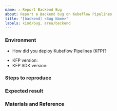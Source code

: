 ```yaml
---
name: ⚠️ Report Backend Bug
about: Report a Backend bug on Kubeflow Pipelines
title: "[backend] <Bug Name>"
labels: kind/bug, area/backend
---
```


### Environment

*  How did you deploy Kubeflow Pipelines (KFP)?
<!-- See [an introduction of all options](https://www.kubeflow.org/docs/pipelines/installation/overview/). -->
*  KFP version: <!-- See version number shows on bottom of KFP UI left sidenav. -->
*  KFP SDK version: <!-- Please attach the output of this shell command: $pip list | grep kfp -->


### Steps to reproduce

<!--
How can we make the problem occur?
This could be a description, code snippet, log output, screenshot, etc.
-->

### Expected result

<!-- What should the correct behavior be? -->

### Materials and Reference

<!-- Help oncaller to debug by providing sample code, background context, links to reference, etc. -->
